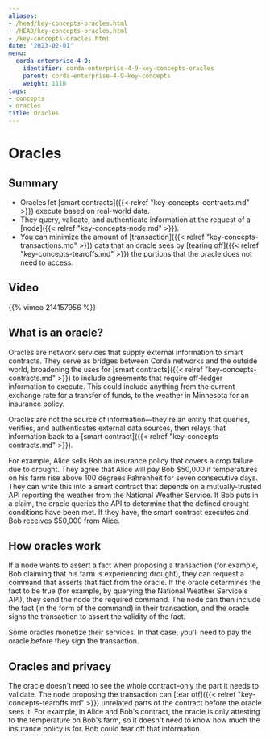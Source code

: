 ```yaml
---
aliases:
- /head/key-concepts-oracles.html
- /HEAD/key-concepts-oracles.html
- /key-concepts-oracles.html
date: '2023-02-01'
menu:
  corda-enterprise-4-9:
    identifier: corda-enterprise-4-9-key-concepts-oracles
    parent: corda-enterprise-4-9-key-concepts
    weight: 1110
tags:
- concepts
- oracles
title: Oracles
---
```



# Oracles

## Summary

* Oracles let [smart contracts]({{< relref "key-concepts-contracts.md" >}}) execute based on real-world data.
* They query, validate, and authenticate information at the request of a [node]({{< relref "key-concepts-node.md" >}}).
* You can minimize the amount of [transaction]({{< relref "key-concepts-transactions.md" >}}) data that an oracle sees by [tearing off]({{< relref "key-concepts-tearoffs.md" >}}) the portions that the oracle does not need to access.

## Video

{{% vimeo 214157956 %}}

## What is an oracle?
Oracles are network services that supply external information to smart contracts. They serve as bridges between Corda networks and the outside world, broadening the uses for [smart contracts]({{< relref "key-concepts-contracts.md" >}}) to include agreements that require off-ledger information to execute. This could include anything from the current exchange rate for a transfer of funds, to the weather in Minnesota for an insurance policy.

Oracles are not the source of information—they're an entity that queries, verifies, and authenticates external data sources, then relays that information back to a [smart contract]({{< relref "key-concepts-contracts.md" >}}).

For example, Alice sells Bob an insurance policy that covers a crop failure due to drought. They agree that Alice will pay Bob $50,000 if temperatures on his farm rise above 100 degrees Fahrenheit for seven consecutive days. They can write this into a smart contract that depends on a mutually-trusted API reporting the weather from the National Weather Service. If Bob puts in a claim, the oracle queries the API to determine that the defined drought conditions have been met. If they have, the smart contract executes and Bob receives $50,000 from Alice.

## How oracles work
If a node wants to assert a fact when proposing a transaction (for example, Bob claiming that his farm is experiencing drought), they can request a command that asserts that fact from the oracle. If the oracle determines the fact to be true (for example, by querying the National Weather Service's API), they send the node the required command. The node can then include the fact (in the form of the command) in their transaction, and the oracle signs the transaction to assert the validity of the fact.

Some oracles monetize their services. In that case, you'll need to pay the oracle before they sign the transaction.

## Oracles and privacy
The oracle doesn't need to see the whole contract–only the part it needs to validate. The node proposing the transaction can [tear off]({{< relref "key-concepts-tearoffs.md" >}}) unrelated parts of the contract before the oracle sees it. For example, in Alice and Bob's contract, the oracle is only attesting to the temperature on Bob's farm, so it doesn't need to know how much the insurance policy is for. Bob could tear off that information.


